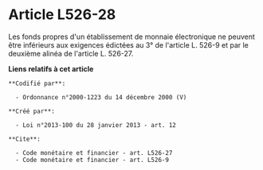 # Article L526-28

Les fonds propres d'un établissement de monnaie électronique ne peuvent être inférieurs aux exigences édictées au 3° de
l'article L. 526-9 et par le deuxième alinéa de l'article L. 526-27.

**Liens relatifs à cet article**

	**Codifié par**:

	  - Ordonnance n°2000-1223 du 14 décembre 2000 (V)

	**Créé par**:

	  - Loi n°2013-100 du 28 janvier 2013 - art. 12

	**Cite**:

	  - Code monétaire et financier - art. L526-27
	  - Code monétaire et financier - art. L526-9
